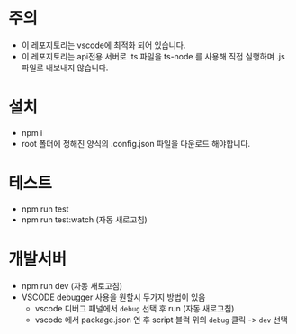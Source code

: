 # 주의
- 이 레포지토리는 vscode에 최적화 되어 있습니다.
- 이 레포지토리는 api전용 서버로 .ts 파일을 ts-node 를 사용해 직접 실행하며 .js 파일로 내보내지 않습니다.

# 설치
- npm i
- root 폴더에 정해진 양식의 .config.json 파일을 다운로드 해야합니다.

# 테스트
- npm run test
- npm run test:watch (자동 새로고침)

# 개발서버
- npm run dev (자동 새로고침)
- VSCODE debugger 사용을 원할시 두가지 방법이 있음
  - vscode 디버그 패널에서 `debug` 선택 후 run (자동 새로고침)
  - vscode 에서 package.json 연 후 script 블럭 위의 `debug` 클릭 -> `dev` 선택
